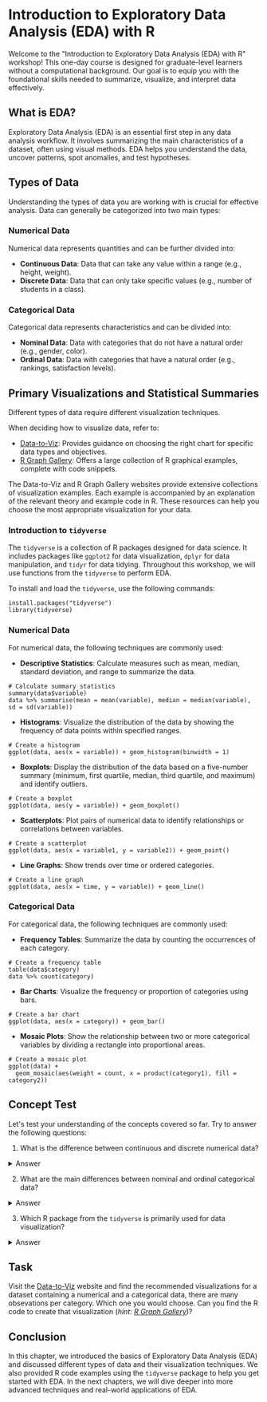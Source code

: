 # Introduction to Exploratory Data Analysis (EDA) with R

Welcome to the "Introduction to Exploratory Data Analysis (EDA) with R" workshop! This one-day course is designed for graduate-level learners without a computational background. Our goal is to equip you with the foundational skills needed to summarize, visualize, and interpret data effectively.

## What is EDA?

Exploratory Data Analysis (EDA) is an essential first step in any data analysis workflow. It involves summarizing the main characteristics of a dataset, often using visual methods. EDA helps you understand the data, uncover patterns, spot anomalies, and test hypotheses.

## Types of Data

Understanding the types of data you are working with is crucial for effective analysis. Data can generally be categorized into two main types:

### Numerical Data

Numerical data represents quantities and can be further divided into:  
- **Continuous Data**: Data that can take any value within a range (e.g., height, weight).  
- **Discrete Data**: Data that can only take specific values (e.g., number of students in a class).

### Categorical Data

Categorical data represents characteristics and can be divided into:  
- **Nominal Data**: Data with categories that do not have a natural order (e.g., gender, color).  
- **Ordinal Data**: Data with categories that have a natural order (e.g., rankings, satisfaction levels).

## Primary Visualizations and Statistical Summaries

Different types of data require different visualization techniques. 

When deciding how to visualize data, refer to:  
- [Data-to-Viz](https://www.data-to-viz.com/): Provides guidance on choosing the right chart for specific data types and objectives.  
- [R Graph Gallery](https://www.r-graph-gallery.com/): Offers a large collection of R graphical examples, complete with code snippets.

The Data-to-Viz and R Graph Gallery websites provide extensive collections of visualization examples. Each example is accompanied by an explanation of the relevant theory and example code in R. These resources can help you choose the most appropriate visualization for your data.

### Introduction to `tidyverse`

The `tidyverse` is a collection of R packages designed for data science. It includes packages like `ggplot2` for data visualization, `dplyr` for data manipulation, and `tidyr` for data tidying. Throughout this workshop, we will use functions from the `tidyverse` to perform EDA.

To install and load the `tidyverse`, use the following commands:
```{r}
install.packages("tidyverse")
library(tidyverse)
```

### Numerical Data

For numerical data, the following techniques are commonly used:

- **Descriptive Statistics**: Calculate measures such as mean, median, standard deviation, and range to summarize the data.
``` {r}
# Calculate summary statistics
summary(data$variable)
data %>% summarise(mean = mean(variable), median = median(variable), sd = sd(variable))
```

- **Histograms**: Visualize the distribution of the data by showing the frequency of data points within specified ranges.
```{r}
# Create a histogram
ggplot(data, aes(x = variable)) + geom_histogram(binwidth = 1)
```

- **Boxplots**: Display the distribution of the data based on a five-number summary (minimum, first quartile, median, third quartile, and maximum) and identify outliers.
```{r}
# Create a boxplot
ggplot(data, aes(y = variable)) + geom_boxplot()
```

- **Scatterplots**: Plot pairs of numerical data to identify relationships or correlations between variables.
```{r}
# Create a scatterplot
ggplot(data, aes(x = variable1, y = variable2)) + geom_point()
```

- **Line Graphs**: Show trends over time or ordered categories.
```{r}
# Create a line graph
ggplot(data, aes(x = time, y = variable)) + geom_line()
```

### Categorical Data

For categorical data, the following techniques are commonly used:

- **Frequency Tables**: Summarize the data by counting the occurrences of each category.
```{r}
# Create a frequency table
table(data$category)
data %>% count(category)
```

- **Bar Charts**: Visualize the frequency or proportion of categories using bars.
```{r}
# Create a bar chart
ggplot(data, aes(x = category)) + geom_bar()
```

- **Mosaic Plots**: Show the relationship between two or more categorical variables by dividing a rectangle into proportional areas.
```{r}
# Create a mosaic plot
ggplot(data) + 
  geom_mosaic(aes(weight = count, x = product(category1), fill = category2))
```

## Concept Test

Let's test your understanding of the concepts covered so far. Try to answer the following questions:

1. What is the difference between continuous and discrete numerical data?
<details>
<summary>Answer</summary>
Continuous data can take any value within a range (e.g., height, weight), while discrete data can only take specific values (e.g., number of students in a class).
</details>

2. What are the main differences between nominal and ordinal categorical data?
<details>
<summary>Answer</summary>
Nominal data has categories without a natural order (e.g., gender, color), while ordinal data has categories with a natural order (e.g., rankings, satisfaction levels).
</details>

3. Which R package from the `tidyverse` is primarily used for data visualization?
<details>
<summary>Answer</summary>
The `ggplot2` package is primarily used for data visualization in the `tidyverse`.
</details>

## Task

Visit the [Data-to-Viz](https://www.data-to-viz.com/) website and find the recommended visualizations for a dataset containing a numerical and a categorical data, there are many obsevations per category. Which one you would choose. Can you find the R code to create that visualization (*hint: [R Graph Gallery](https://www.r-graph-gallery.com/)*)?

## Conclusion

In this chapter, we introduced the basics of Exploratory Data Analysis (EDA) and discussed different types of data and their visualization techniques. We also provided R code examples using the `tidyverse` package to help you get started with EDA. In the next chapters, we will dive deeper into more advanced techniques and real-world applications of EDA.

